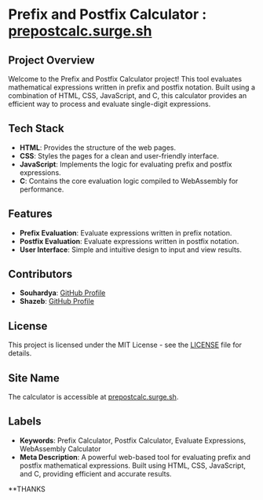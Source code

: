 # **Prefix and Postfix Calculator** : [prepostcalc.surge.sh](https://prepostcalc.surge.sh/)

## **Project Overview**

Welcome to the Prefix and Postfix Calculator project! This tool evaluates mathematical expressions written in prefix and postfix notation. Built using a combination of HTML, CSS, JavaScript, and C, this calculator provides an efficient way to process and evaluate single-digit expressions.

## **Tech Stack**

- **HTML**: Provides the structure of the web pages.
- **CSS**: Styles the pages for a clean and user-friendly interface.
- **JavaScript**: Implements the logic for evaluating prefix and postfix expressions.
- **C**: Contains the core evaluation logic compiled to WebAssembly for performance.

## **Features**

- **Prefix Evaluation**: Evaluate expressions written in prefix notation.
- **Postfix Evaluation**: Evaluate expressions written in postfix notation.
- **User Interface**: Simple and intuitive design to input and view results.

## **Contributors**

- **Souhardya**: [GitHub Profile](https://github.com/souhardya)
- **Shazeb**: [GitHub Profile](https://github.com/shazeb)

## **License**

This project is licensed under the MIT License - see the [LICENSE](LICENSE) file for details.

## **Site Name**

The calculator is accessible at [prepostcalc.surge.sh](https://prepostcalc.surge.sh/).

## **Labels**

- **Keywords**: Prefix Calculator, Postfix Calculator, Evaluate Expressions, WebAssembly Calculator
- **Meta Description**: A powerful web-based tool for evaluating prefix and postfix mathematical expressions. Built using HTML, CSS, JavaScript, and C, providing efficient and accurate results.

**THANKS
